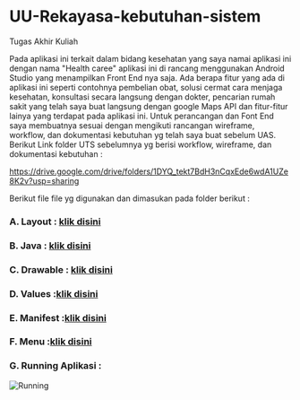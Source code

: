 # UU-Rekayasa-kebutuhan-sistem

Tugas Akhir Kuliah

Pada aplikasi ini terkait dalam bidang kesehatan yang saya namai aplikasi ini dengan nama "Health caree" aplikasi ini di rancang menggunakan Android Studio yang menampilkan Front End nya saja. Ada berapa fitur yang ada di aplikasi ini seperti contohnya pembelian obat, solusi cermat cara menjaga kesehatan, konsultasi secara langsung dengan dokter, pencarian rumah sakit yang telah saya buat langsung dengan google Maps API dan fitur-fitur lainya yang terdapat pada aplikasi ini. Untuk perancangan dan Font End saya membuatnya sesuai dengan mengikuti rancangan wireframe, workflow, dan dokumentasi kebutuhan yg telah saya buat sebelum UAS. Berikut Link folder UTS sebelumnya yg berisi workflow, wireframe, dan dokumentasi kebutuhan :

https://drive.google.com/drive/folders/1DYQ_tekt7BdH3nCqxEde6wdA1UZe8K2v?usp=sharing

Berikut file file yg digunakan dan dimasukan pada folder berikut :

### A. Layout : [klik disini](https://github.com/HanZamu-code/Rekayasa-Perangkat-Lunak/tree/master/app/src/main/res/layout)
### B. Java : [klik disini](https://github.com/HanZamu-code/Rekayasa-Perangkat-Lunak/tree/master/app/src/main/java/com/example/healthcareservice)
### C. Drawable : [klik disini](https://github.com/HanZamu-code/Rekayasa-Perangkat-Lunak/tree/master/app/src/main/res/drawable)
### D. Values :[klik disini](https://github.com/HanZamu-code/Rekayasa-Perangkat-Lunak/tree/master/app/src/release/res/values)
### E. Manifest :[klik disini](https://github.com/HanZamu-code/Rekayasa-Perangkat-Lunak/blob/master/app/src/main/AndroidManifest.xml)
### F. Menu :[klik disini](https://github.com/HanZamu-code/Rekayasa-Perangkat-Lunak/blob/master/app/src/main/res/menu/option.xml)
### G. Running Aplikasi : 
![Running](run_aplikasi.gif)
